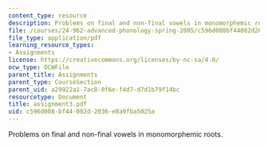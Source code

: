 ```yaml
---
content_type: resource
description: Problems on final and non-final vowels in monomorphemic roots.
file: /courses/24-962-advanced-phonology-spring-2005/c596d008bf44082d2036e8a9fba5025a_assignment3.pdf
file_type: application/pdf
learning_resource_types:
- Assignments
license: https://creativecommons.org/licenses/by-nc-sa/4.0/
ocw_type: OCWFile
parent_title: Assignments
parent_type: CourseSection
parent_uid: a29922a1-7ac8-0f6e-f4d7-d7d1b79f14bc
resourcetype: Document
title: assignment3.pdf
uid: c596d008-bf44-082d-2036-e8a9fba5025a
---
```

Problems on final and non-final vowels in monomorphemic roots.